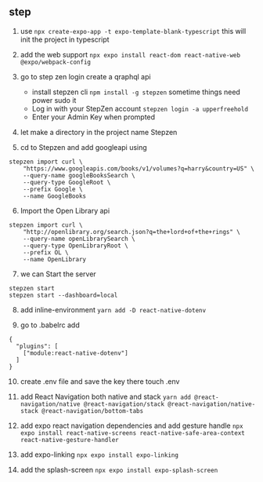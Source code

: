 ## step

1. use `npx create-expo-app -t expo-template-blank-typescript` this will init the project in typescript
2. add the web support `npx expo install react-dom react-native-web @expo/webpack-config`

3. go to step zen login create a qraphql api
   - install stepzen cli `npm install -g stepzen` sometime things need power sudo it
   - Log in with your StepZen account `stepzen login -a upperfreehold`
   - Enter your Admin Key when prompted
4. let make a directory in the project name Stepzen
5. cd to Stepzen and add googleapi using

```
stepzen import curl \
	"https://www.googleapis.com/books/v1/volumes?q=harry&country=US" \
	--query-name googleBooksSearch \
	--query-type GoogleRoot \
	--prefix Google \
	--name GoogleBooks
```

6. Import the Open Library api

```
stepzen import curl \
	"http://openlibrary.org/search.json?q=the+lord+of+the+rings" \
 	--query-name openLibrarySearch \
	--query-type OpenLibraryRoot \
	--prefix OL \
	--name OpenLibrary
```

7. we can Start the server

```
stepzen start
stepzen start --dashboard=local
```

8. add inline-environment `yarn add -D react-native-dotenv`

9. go to .babelrc add

```
{
  "plugins": [
    ["module:react-native-dotenv"]
  ]
}
```

10. create .env file and save the key there touch .env

11. add React Navigation both native and stack `yarn add @react-navigation/native @react-navigation/stack @react-navigation/native-stack @react-navigation/bottom-tabs`

12. add expo react navigation dependencies and add gesture handle `npx expo install react-native-screens react-native-safe-area-context react-native-gesture-handler`

13. add expo-linking `npx expo install expo-linking`

14. add the splash-screen `npx expo install expo-splash-screen`
